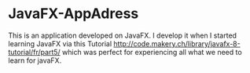 # JavaFX-AppAdress
This is an application developed on JavaFX. I develop it when I started learning JavaFX via this Tutorial http://code.makery.ch/library/javafx-8-tutorial/fr/part5/
which was perfect for experiencing all what we need to learn for javaFX.
